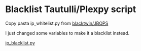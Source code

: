 # Blacklist Tautulli/Plexpy script

Copy pasta ip_whitelist.py from [blacktwin/JBOPS](https://github.com/blacktwin/JBOPS) 

I just changed some variables to make it a blacklist instead. 

[ip_blacklist.py](blob/master/Server/scripts/plexpy/ip_blacklist.py)  
